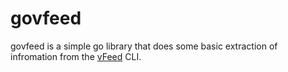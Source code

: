 govfeed
=======

govfeed is a simple go library that does some basic extraction of infromation
from the [vFeed](https://github.com/toolswatch/vFeed/) CLI.

